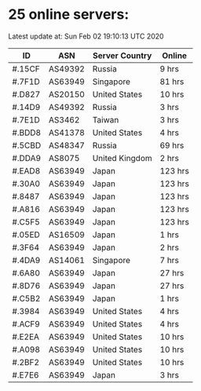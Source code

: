 # 25 online servers:

Latest update at: Sun Feb 02 19:10:13 UTC 2020

| ID | ASN | Server Country | Online |
| -- | --- | -------------- | ------ |
| #.15CF | AS49392 | Russia | 9 hrs |
| #.7F1D | AS63949 | Singapore | 81 hrs |
| #.D827 | AS20150 | United States | 10 hrs |
| #.14D9 | AS49392 | Russia | 3 hrs |
| #.7E1D | AS3462 | Taiwan | 3 hrs |
| #.BDD8 | AS41378 | United States | 4 hrs |
| #.5CBD | AS48347 | Russia | 69 hrs |
| #.DDA9 | AS8075 | United Kingdom | 2 hrs |
| #.EAD8 | AS63949 | Japan | 123 hrs |
| #.30A0 | AS63949 | Japan | 123 hrs |
| #.8487 | AS63949 | Japan | 123 hrs |
| #.A816 | AS63949 | Japan | 123 hrs |
| #.C5F5 | AS63949 | Japan | 123 hrs |
| #.05ED | AS16509 | Japan | 1 hrs |
| #.3F64 | AS63949 | Japan | 2 hrs |
| #.4DA9 | AS14061 | Singapore | 7 hrs |
| #.6A80 | AS63949 | Japan | 27 hrs |
| #.8D76 | AS63949 | Japan | 27 hrs |
| #.C5B2 | AS63949 | Japan | 1 hrs |
| #.3984 | AS63949 | United States | 4 hrs |
| #.ACF9 | AS63949 | United States | 4 hrs |
| #.E2EA | AS63949 | United States | 10 hrs |
| #.A098 | AS63949 | United States | 10 hrs |
| #.2BF2 | AS63949 | United States | 10 hrs |
| #.E7E6 | AS63949 | Japan | 3 hrs |

